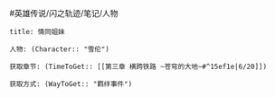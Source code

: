 #英雄传说/闪之轨迹/笔记/人物
```ad-note
title: 情同姐妹

人物: (Character:: "雪伦")

获取章节: (TimeToGet:: [[第三章 横跨铁路 ~苍穹的大地~#^15ef1e|6/20]])

获取方式: (WayToGet:: "羁绊事件")

```
